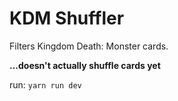 # KDM Shuffler

Filters Kingdom Death: Monster cards.

**...doesn't actually shuffle cards yet**

run:
`yarn run dev`
